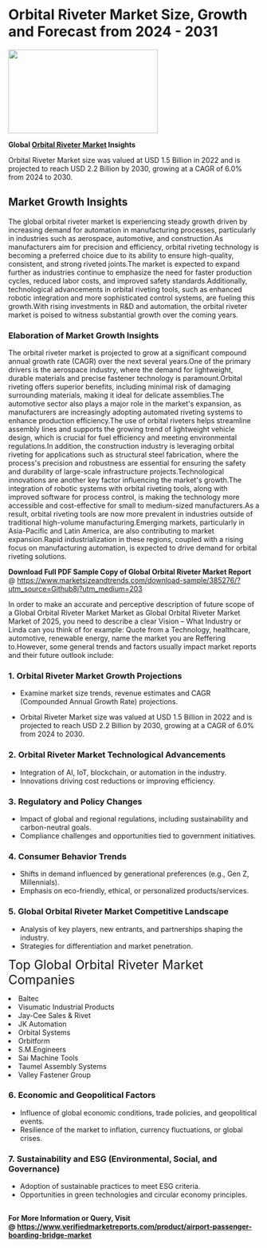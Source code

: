 <H1>Orbital Riveter Market Size, Growth and Forecast from 2024 - 2031</H1><img class="aligncenter size-medium wp-image-584254" src="https://thirdeyenews.in/wp-content/uploads/2024/09/Global-Market-Research-300x168.jpeg" alt="" width="300" height="168" /><p><strong>Global&nbsp;<a href="https://www.marketsizeandtrends.com/download-sample/385276/?utm_source=Github8j?utm_medium=203">Orbital Riveter Market</a> Insights</strong></p><p>Orbital Riveter Market size was valued at USD 1.5 Billion in 2022 and is projected to reach USD 2.2 Billion by 2030, growing at a CAGR of 6.0% from 2024 to 2030.</p><p><h2>Market Growth Insights</h2> The global orbital riveter market is experiencing steady growth driven by increasing demand for automation in manufacturing processes, particularly in industries such as aerospace, automotive, and construction.As manufacturers aim for precision and efficiency, orbital riveting technology is becoming a preferred choice due to its ability to ensure high-quality, consistent, and strong riveted joints.The market is expected to expand further as industries continue to emphasize the need for faster production cycles, reduced labor costs, and improved safety standards.Additionally, technological advancements in orbital riveting tools, such as enhanced robotic integration and more sophisticated control systems, are fueling this growth.With rising investments in R&D and automation, the orbital riveter market is poised to witness substantial growth over the coming years.<h3>Elaboration of Market Growth Insights</h3> The orbital riveter market is projected to grow at a significant compound annual growth rate (CAGR) over the next several years.One of the primary drivers is the aerospace industry, where the demand for lightweight, durable materials and precise fastener technology is paramount.Orbital riveting offers superior benefits, including minimal risk of damaging surrounding materials, making it ideal for delicate assemblies.The automotive sector also plays a major role in the market's expansion, as manufacturers are increasingly adopting automated riveting systems to enhance production efficiency.The use of orbital riveters helps streamline assembly lines and supports the growing trend of lightweight vehicle design, which is crucial for fuel efficiency and meeting environmental regulations.In addition, the construction industry is leveraging orbital riveting for applications such as structural steel fabrication, where the process's precision and robustness are essential for ensuring the safety and durability of large-scale infrastructure projects.Technological innovations are another key factor influencing the market's growth.The integration of robotic systems with orbital riveting tools, along with improved software for process control, is making the technology more accessible and cost-effective for small to medium-sized manufacturers.As a result, orbital riveting tools are now more prevalent in industries outside of traditional high-volume manufacturing.Emerging markets, particularly in Asia-Pacific and Latin America, are also contributing to market expansion.Rapid industrialization in these regions, coupled with a rising focus on manufacturing automation, is expected to drive demand for orbital riveting solutions.<p><span class=""><strong>Download Full PDF Sample Copy of Global Orbital Riveter Market Report</strong> @ <a href="https://www.marketsizeandtrends.com/download-sample/385276/?utm_source=Github8j?utm_medium=203" target="_blank">https://www.marketsizeandtrends.com/download-sample/385276/?utm_source=Github8j?utm_medium=203</a></span></p><p>In order to make an accurate and perceptive description of future scope of a Global&nbsp;Orbital Riveter Market Market as Global&nbsp;Orbital Riveter Market Market of 2025, you need to describe a clear Vision &ndash; What Industry or Linda can you think of for example: Quote from a Technology, healthcare, automotive, renewable energy, name the market you are Reffering to.However, some general trends and factors usually impact market reports and their future outlook include:</p><h3>1.&nbsp;<strong>Orbital Riveter Market Growth Projections</strong></h3><ul><li>Examine market size trends, revenue estimates and CAGR (Compounded Annual Growth Rate) projections.</li><li><p>Orbital Riveter Market size was valued at USD 1.5 Billion in 2022 and is projected to reach USD 2.2 Billion by 2030, growing at a CAGR of 6.0% from 2024 to 2030.</p></li></ul><h3>2.&nbsp;<strong>Orbital Riveter Market Technological Advancements</strong></h3><ul><li>Integration of AI, IoT, blockchain, or automation in the industry.</li><li>Innovations driving cost reductions or improving efficiency.</li></ul><h3>3.&nbsp;<strong>Regulatory and Policy Changes</strong></h3><ul><li>Impact of global and regional regulations, including sustainability and carbon-neutral goals.</li><li>Compliance challenges and opportunities tied to government initiatives.</li></ul><h3>4.&nbsp;<strong>Consumer Behavior Trends</strong></h3><ul><li>Shifts in demand influenced by generational preferences (e.g., Gen Z, Millennials).</li><li>Emphasis on eco-friendly, ethical, or personalized products/services.</li></ul><h3>5.&nbsp;<strong>Global Orbital Riveter Market Competitive Landscape</strong></h3><ul><li>Analysis of key players, new entrants, and partnerships shaping the industry.</li><li>Strategies for differentiation and market penetration.</li></ul><p data-pm-slice="1 1 []"><span style="color: inherit; font-family: inherit; font-size: 25px;">Top Global Orbital Riveter Market Companies</span></p><div class="" data-test-id=""><p><li>Baltec</li><li> Visumatic Industrial Products</li><li> Jay-Cee Sales & Rivet</li><li> JK Automation</li><li> Orbital Systems</li><li> Orbitform</li><li> S.M.Engineers</li><li> Sai Machine Tools</li><li> Taumel Assembly Systems</li><li> Valley Fastener Group</li></p></div><h3>6.&nbsp;<strong>Economic and Geopolitical Factors</strong></h3><ul><li>Influence of global economic conditions, trade policies, and geopolitical events.</li><li>Resilience of the market to inflation, currency fluctuations, or global crises.</li></ul><h3>7.&nbsp;<strong>Sustainability and ESG (Environmental, Social, and Governance)</strong></h3><ul><li>Adoption of sustainable practices to meet ESG criteria.</li><li>Opportunities in green technologies and circular economy principles.</li></ul><h2><strong style="font-size: 14px;">For More Information or Query, Visit @&nbsp;</strong><a style="background-color: #ffffff; font-size: 14px;" href="https://www.marketsizeandtrends.com/report/orbital-riveter-market/" target="_blank">https://www.verifiedmarketreports.com/product/airport-passenger-boarding-bridge-market</a></h2>